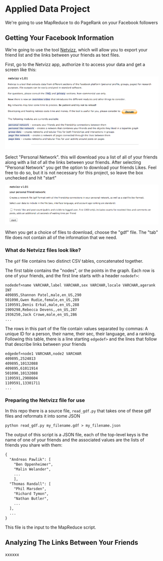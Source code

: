 # Applied Data Project

We're going to use MapReduce to do PageRank on your Facebook followers

## Getting Your Facebook Information

We're going to use the tool [Netvizz](https://apps.facebook.com/netvizz/ "Netvizz"), which will allow you to export your friend list and the links between your friends as text files.

First, go to the Netvizz app, authorize it to access your data and get a screen like this:

![Alt text](/images/netvizz1.png)

Select "Personal Network".  this will download you a list of all of your friends along with a list of all the links between your friends.  After selecting "Personal Network" you get the option to download your friends Likes.  Feel free to do so, but it is not necessary for this project, so leave the box unchecked and hit "start"

![Alt text](/images/netvizz2.png)

When you get a choice of files to download, choose the "gdf" file.  The "tab" file does not contain all of the information that we need.

### What do Netvizz files look like?

The ``gdf`` file contains two distinct CSV tables, concatenated together.

The first table contains the "nodes", or the points in the graph.  Each row is one of your friends, and the first line starts with a header ``nodedef>``:

```
nodedef>name VARCHAR,label VARCHAR,sex VARCHAR,locale VARCHAR,agerank INT
409895,Shannon Patel,male,en_US,290
501090,Gwen Rudie,female,en_US,289
1109591,Denis Erkal,male,en_US,288
1909298,Rebecca Devens,,en_US,287
1936250,Jack Crowe,male,en_US,286
...
```

The rows in this part of the file contain values separated by commas:  A unique ID for a person, their name, their sec, their language, and a ranking.  Following this table, there is a line starting ``edgedef>`` and the lines that follow that describe links between your friends

```
edgedef>node1 VARCHAR,node2 VARCHAR
409895,2524813
409895,10132088
409895,61011914
501090,10132088
1109591,2908604
1109591,13301711
...
```

### Preparing the Netvizz file for use

In this repo there is a source file, ``read_gdf.py`` that takes one of these gdf files and reformats it into some JSON

```
python read_gdf.py my_filename.gdf > my_filename.json
```

The output of this script is a JSON file, each of the top-level keys is the name of one of your friends and the associated values are the lists of friends you share with them:

```
{
  "Andreas Pawlik": [
    "Ben Oppenheimer",
    "Malin Welander",
    ...
    ],
  "Thomas Randall": [
    "Phil Marsden",
    "Richard Tymon",
    "Nathan Butler",
    ...
  ],
  ...
}
```

This file is the input to the MapReduce script.

## Analyzing The Links Between Your Friends

xxxxxx
